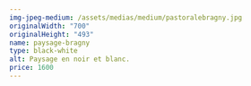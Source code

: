 ```yaml
---
img-jpeg-medium: /assets/medias/medium/pastoralebragny.jpg
originalWidth: "700"
originalHeight: "493"
name: paysage-bragny
type: black-white
alt: Paysage en noir et blanc.
price: 1600
---
```

